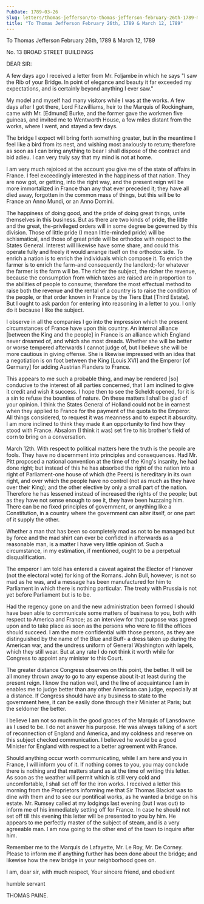 ```yaml
---
PubDate: 1789-03-26
Slug: letters/thomas-jefferson/to-thomas-jefferson-february-26th-1789-march-12-1789
title: "To Thomas Jefferson February 26th, 1789 & March 12, 1789"
---
```


   To Thomas Jefferson February 26th, 1789 & March 12, 1789

   No. 13 BROAD STREET BUILDINGS

   DEAR SIR:

   A few days ago I received a letter from Mr. Foljambe in which he says "I
   saw the Rib of your Bridge. In point of elegance and beauty it far
   exceeded my expectations, and is certainly beyond anything I ever saw."

   My model and myself had many visitors while I was at the works. A few days
   after I got there, Lord Fitzwilliams, heir to the Marquis of Rockingham,
   came with Mr. [Edmund] Burke, and the former gave the workmen five
   guineas, and invited me to Wentworth House, a few miles distant from the
   works, where I went, and stayed a few days.

   The bridge I expect will bring forth something greater, but in the
   meantime I feel like a bird from its nest, and wishing most anxiously to
   return; therefore as soon as I can bring anything to bear I shall dispose
   of the contract and bid adieu. I can very truly say that my mind is not at
   home.

   I am very much rejoiced at the account you give me of the state of affairs
   in France. I feel exceedingly interested in the happiness of that nation.
   They are now got, or getting, into the right way, and the present reign
   will be more immortalized in France than any that ever preceded it; they
   have all died away, forgotten in the common mass of things, but this will
   be to France an Anno Mundi, or an Anno Domini.

   The happiness of doing good, and the pride of doing great things, unite
   themselves in this business. But as there are two kinds of pride, the
   little and the great, the-privileged orders will in some degree be
   governed by this division. Those of little pride (I mean little-minded
   pride) will be schismatical, and those of great pride will be orthodox
   with respect to the States General. Interest will likewise have some
   share, and could this operate fully and freely it would arrange itself on
   the orthodox side. To enrich a nation is to enrich the individuals which
   compose it. To enrich the farmer is to enrich the farm-and consequently
   the landlord;-for whatever the farmer is the farm will be. The richer the
   subject, the richer the revenue, because the consumption from which taxes
   are raised are in proportion to the abilities of people to consume;
   therefore the most effectual method to raise both the revenue and the
   rental of a country is to raise the condition of the people, or that order
   known in France by the Tiers Etat [Third Estate]. But I ought to ask
   pardon for entering into reasoning in a letter to you. I only do it
   because I like the subject.

   I observe in all the companies I go into the impression which the present
   circumstances of France have upon this country. An internal alliance
   [between the King and the people] in France is an alliance which England
   never dreamed of, and which she most dreads. Whether she will be better or
   worse tempered afterwards I cannot judge of, but I believe she will be
   more cautious in giving offense. She is likewise impressed with an idea
   that a negotiation is on foot between the King [Louis XVI] and the Emperor
   [of Germany] for adding Austrian Flanders to France.

   This appears to me such a probable thing, and may be rendered [so]
   conducive to the interest of all parties concerned, that I am inclined to
   give it credit and wish it success. I hope then to see the Scheldt opened,
   for it is a sin to refuse the bounties of nature. On these matters I shall
   be glad of your opinion. I think the States General of Holland could not
   be in earnest when they applied to France for the payment of the quota to
   the Emperor. All things considered, to request it was meanness and to
   expect it absurdity. I am more inclined to think they made it an
   opportunity to find how they stood with France. Absalom (I think it was)
   set fire to his brother's field of corn to bring on a conversation.

   March 12th. With respect to political matters here the truth is the people
   are fools. They have no discernment into principles and consequences. Had
   Mr. Pitt proposed a national convention at the time of the King's
   insanity, he had done right; but instead of this he has absorbed the right
   of the nation into a right of Parliament-one house of which (the Peers) is
   hereditary in its own right, and over which the people have no control
   (not as much as they have over their King); and the other elective by only
   a small part of the nation. Therefore he has lessened instead of increased
   the rights of the people; but as they have not sense enough to see it,
   they have been huzzaing him. There can be no fixed principles of
   government, or anything like a Constitution, in a country where the
   government can alter itself, or one part of it supply the other.

   Whether a man that has been so completely mad as not to be managed but by
   force and the mad shirt can ever be confided in afterwards as a reasonable
   man, is a matter I have very little opinion of. Such a circumstance, in my
   estimation, if mentioned, ought to be a perpetual disqualification.

   The emperor I am told has entered a caveat against the Elector of Hanover
   (not the electoral vote) for king of the Romans. John Bull, however, is
   not so mad as he was, and a message has been manufactured for him to
   Parliament in which there is nothing particular. The treaty with Prussia
   is not yet before Parliament but is to be.

   Had the regency gone on and the new administration been formed I should
   have been able to communicate some matters of business to you, both with
   respect to America and France; as an interview for that purpose was agreed
   upon and to take place as soon as the persons who were to fill the offices
   should succeed. I am the more confidential with those persons, as they are
   distinguished by the name of the Blue and Buff- a dress taken up during
   the American war, and the undress uniform of General Washington with
   lapels, which they still wear. But at any rate I do not think it worth
   while for Congress to appoint any minister to this Court.

   The greater distance Congress observes on this point, the better. It will
   be all money thrown away to go to any expense about it-at least during the
   present reign. I know the nation well, and the line of acquaintance I am
   in enables me to judge better than any other American can judge,
   especially at a distance. If Congress should have any business to state to
   the government here, it can be easily done through their Minister at
   Paris; but the seldomer the better.

   I believe I am not so much in the good graces of the Marquis of Lansdowne
   as I used to be. I do not answer his purpose. He was always talking of a
   sort of reconnection of England and America, and my coldness and reserve
   on this subject checked communication. I believed he would be a good
   Minister for England with respect to a better agreement with France.

   Should anything occur worth communicating, while I am here and you in
   France, I will inform you of it. If nothing comes to you, you may conclude
   there is nothing and that matters stand as at the time of writing this
   letter. As soon as the weather will permit which is still very cold and
   uncomfortable, I shall set off for the iron works. I received a letter
   this morning from the Proprietors informing me that Sir Thomas Blackat was
   to dine with them and to see our pontifical works, as he wanted a bridge
   on his estate. Mr. Rumsey called at my lodgings last evening (but I was
   out) to inform me of his immediately setting off for France. In case he
   should not set off till this evening this letter will be presented to you
   by him. He appears to me perfectly master of the subject of steam, and is
   a very agreeable man. I am now going to the other end of the town to
   inquire after him.

   Remember me to the Marquis de Lafayette, Mr. Le Roy, Mr. De Corney. Please
   to inform me if anything further has been done about the bridge; and
   likewise how the new bridge in your neighborhood goes on.

   I am, dear sir, with much respect, Your sincere friend, and obedient

   humble servant

   THOMAS PAINE.


